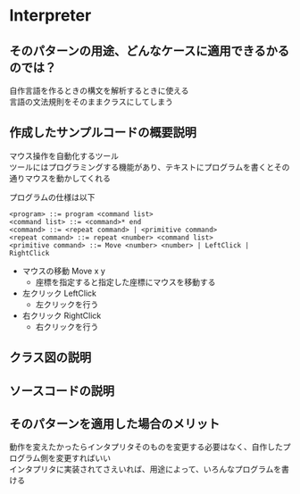 # Interpreter

## そのパターンの用途、どんなケースに適用できるかるのでは？
自作言語を作るときの構文を解析するときに使える  
言語の文法規則をそのままクラスにしてしまう  

## 作成したサンプルコードの概要説明
マウス操作を自動化するツール  
ツールにはプログラミングする機能があり、テキストにプログラムを書くとその通りマウスを動かしてくれる  

プログラムの仕様は以下
```
<program> ::= program <command list>
<command list> ::= <command>* end
<command> ::= <repeat command> | <primitive command>
<repeat command> ::= repeat <number> <command list>
<primitive command> ::= Move <number> <number> | LeftClick | RightClick 
```

- マウスの移動 Move x y
  - 座標を指定すると指定した座標にマウスを移動する
- 左クリック LeftClick
  - 左クリックを行う
- 右クリック RightClick
  - 右クリックを行う

## クラス図の説明

## ソースコードの説明

## そのパターンを適用した場合のメリット
動作を変えたかったらインタプリタそのものを変更する必要はなく、自作したプログラム側を変更すればいい  
インタプリタに実装されてさえいれば、用途によって、いろんなプログラムを書ける  